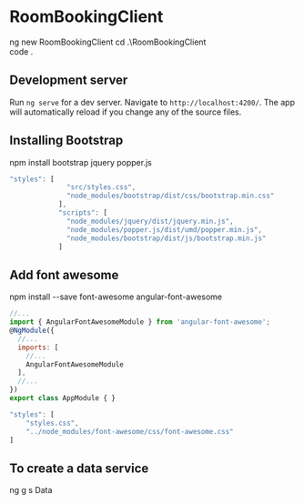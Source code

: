 # RoomBookingClient

ng new RoomBookingClient
cd .\RoomBookingClient\
code .

## Development server

Run `ng serve` for a dev server. Navigate to `http://localhost:4200/`. The app will automatically reload if you change any of the source files.

## Installing Bootstrap

npm install bootstrap jquery popper.js

``` javascript
"styles": [
              "src/styles.css",
              "node_modules/bootstrap/dist/css/bootstrap.min.css"
            ],
            "scripts": [
              "node_modules/jquery/dist/jquery.min.js",
              "node_modules/popper.js/dist/umd/popper.min.js",
              "node_modules/bootstrap/dist/js/bootstrap.min.js"
            ]
```

## Add font awesome

npm install --save font-awesome angular-font-awesome

```javascript
//...
import { AngularFontAwesomeModule } from 'angular-font-awesome';
@NgModule({
  //...
  imports: [
    //...
    AngularFontAwesomeModule
  ],
  //...
})
export class AppModule { }

```

``` javascript
"styles": [
    "styles.css",
    "../node_modules/font-awesome/css/font-awesome.css"
]
```

## To create a data service

ng g s Data
